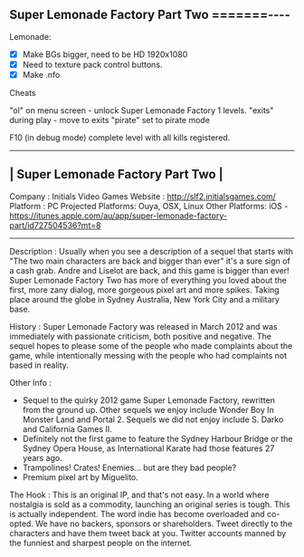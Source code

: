 Super Lemonade Factory Part Two 
=======----
-----------

Lemonade:
- [x] Make BGs bigger, need to be HD 1920x1080
- [x] Need to texture pack control buttons.
- [x] Make .nfo

Cheats

"ol" on menu screen - unlock Super Lemonade Factory 1 levels.
"exits" during play - move to exits
"pirate" set to pirate mode

F10 (in debug mode) complete level with all kills registered.

-----------------------------------
| Super Lemonade Factory Part Two |
-----------------------------------

Company		: Initials Video Games
Website		: http://slf2.initialsgames.com/
Platform	: PC
Projected Platforms: Ouya, OSX, Linux
Other Platforms: iOS - https://itunes.apple.com/au/app/super-lemonade-factory-part/id727504536?mt=8

------------------------------------

Description	:
Usually when you see a description of a sequel that starts with "The two main characters are back and bigger than ever" it's a sure sign of a cash grab. Andre and Liselot are back, and this game is bigger than ever! Super Lemonade Factory Two has more of everything you loved about the first, more zany dialog, more gorgeous pixel art and more spikes. Taking place around the globe in Sydney Australia, New York City and a military base.

History		:
Super Lemonade Factory was released in March 2012 and was immediately with passionate criticism, both positive and negative. The sequel hopes to please some of the people who made complaints about the game, while intentionally messing with the people who had complaints not based in reality.

Other Info	:
* Sequel to the quirky 2012 game Super Lemonade Factory, rewritten from the ground up. Other sequels we enjoy include Wonder Boy In Monster Land and Portal 2. Sequels we did not enjoy include S. Darko and California Games II.
* Definitely not the first game to feature the Sydney Harbour Bridge or the Sydney Opera House, as International Karate had those features 27 years ago.
* Trampolines! Crates! Enemies... but are they bad people?
* Premium pixel art by Miguelito.

The Hook	:
This is an original IP, and that's not easy. In a world where nostalgia is sold as a commodity, launching an original series is tough.
This is actually independent. The word indie has become overloaded and co-opted. We have no backers, sponsors or shareholders.
Tweet directly to the characters and have them tweet back at you. Twitter accounts manned by the funniest and sharpest people on the internet.

